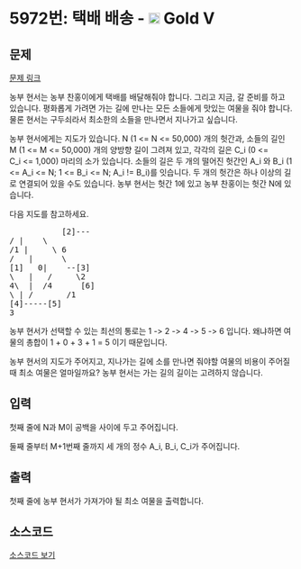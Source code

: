 # 5972번: 택배 배송 - <img src="https://static.solved.ac/tier_small/11.svg" style="height:20px" /> Gold V

<!-- performance -->

<!-- 문제 제출 후 깃허브에 푸시를 했을 때 제출한 코드의 성능이 입력될 공간입니다.-->

<!-- end -->

## 문제

[문제 링크](https://boj.kr/5972)

<p>농부 현서는 농부 찬홍이에게 택배를 배달해줘야 합니다. 그리고 지금,&nbsp;갈 준비를 하고 있습니다. 평화롭게 가려면 가는 길에 만나는 모든 소들에게 맛있는 여물을 줘야&nbsp;합니다. 물론 현서는 구두쇠라서 최소한의&nbsp;소들을 만나면서 지나가고 싶습니다.</p>

<p>농부 현서에게는 지도가 있습니다.&nbsp;N&nbsp;(1 &lt;= N &lt;= 50,000) 개의 헛간과, 소들의 길인 M (1 &lt;= M&nbsp;&lt;= 50,000) 개의 양방향 길이 그려져 있고,&nbsp;각각의 길은 C_i (0 &lt;= C_i&nbsp;&lt;= 1,000) 마리의 소가&nbsp;있습니다. 소들의 길은 두 개의 떨어진 헛간인&nbsp;A_i 와&nbsp;B_i (1 &lt;= A_i &lt;= N; 1 &lt;= B_i &lt;= N; A_i != B_i)를 잇습니다. 두&nbsp;개의 헛간은 하나 이상의 길로 연결되어 있을 수도 있습니다. 농부 현서는 헛간 1에 있고 농부 찬홍이는 헛간 N에 있습니다.</p>

<p>다음 지도를 참고하세요.</p>

<pre>           [2]---
/ |    \
/1 |     \ 6
/   |      \
[1]   0|    --[3]
\   |   /     \2
4\  |  /4      [6]
\ | /       /1
[4]-----[5] 
3  </pre>

<p>농부 현서가 선택할 수 있는&nbsp;최선의 통로는&nbsp;1 -&gt; 2 -&gt; 4 -&gt; 5 -&gt; 6 입니다. 왜냐하면 여물의 총합이 1 + 0 + 3 + 1 = 5 이기 때문입니다.</p>

<p>농부 현서의 지도가 주어지고,&nbsp;지나가는 길에 소를 만나면 줘야할 여물의 비용이 주어질 때 최소 여물은 얼마일까요?&nbsp;농부 현서는&nbsp;가는 길의 길이는 고려하지 않습니다.</p>

## 입력

<p>첫째 줄에 N과 M이 공백을 사이에 두고 주어집니다.</p>

<p>둘째 줄부터 M+1번째 줄까지 세 개의 정수&nbsp;A_i, B_i,&nbsp;C_i가 주어집니다.</p>

## 출력

<p>첫째 줄에 농부 현서가 가져가야 될 최소 여물을 출력합니다.</p>

## 소스코드

[소스코드 보기](택배%20배송.py)